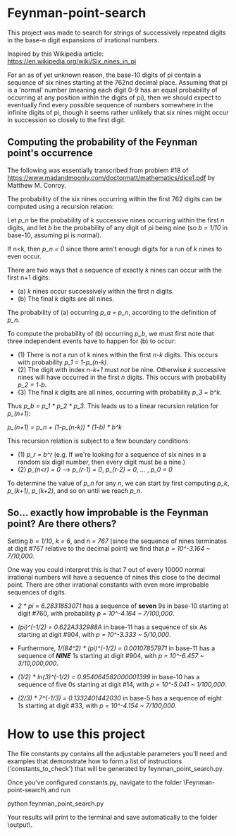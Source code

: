 # Feynman-point-search

This project was made to search for strings of successively repeated digits in the base-n digit expansions of irrational numbers.

Inspired by this Wikipedia article:
https://en.wikipedia.org/wiki/Six_nines_in_pi

For an as of yet unknown reason, the base-10 digits of pi contain a sequence of six nines starting at the 762nd decimal place. Assuming that pi is a 'normal' number (meaning each digit 0-9 has an equal probability of occurring at any position within the digits of pi), then we should expect to eventually find every possible sequence of numbers somewhere in the infinite digits of pi, though it seems rather unlikely that six nines might occur in succession so closely to the first digit.

## Computing the probability of the Feynman point's occurrence

The following was essentially transcribed from problem \#18 of https://www.madandmoonly.com/doctormatt/mathematics/dice1.pdf by Matthew M. Conroy.

The probability of the six nines occurring within the first 762 digits can be computed using a recursion relation:

Let *p_n* be the probability of *k* successive nines occurring within the first *n* digits, and let *b* be the probability of any digit of pi being nine (so *b = 1/10* in base-10, assuming pi is normal).

If n<k, then *p_n = 0* since there aren't enough digits for a run of *k* nines to even occur.

There are two ways that a sequence of exactly *k* nines can occur with the first n+1 digits:
- (a) *k* nines occur successively within the first *n* digits.
- (b) The final *k* digits are all nines.

The probability of (a) occurring *p_a = p_n*, according to the definition of *p_n*.

To compute the probability of (b) occurring *p_b*, we must first note that three independent events have to happen for (b) to occur:

- (1) There is *not* a run of k nines within the first *n-k* digits. This occurs with probability *p_1 = 1-p_(n-k)*.
- (2) The digit with index *n-k+1* must *not* be nine. Otherwise *k* successive nines will have occurred in the first *n* digits. This occurs with probability *p_2 = 1-b*.
- (3) The final *k* digits are all nines, occurring with probability *p_3 = b^k*.

Thus *p_b = p_1 * p_2 * p_3*. This leads us to a linear recursion relation for *p_(n+1)*:

*p_(n+1) = p_n + (1-p_(n-k)) * (1-b) * b^k*

This recursion relation is subject to a few boundary conditions:

- (1) *p_r = b^r* (e.g. If we're looking for a sequence of six nines in a random six digit number, then every digit must be a nine.)
- (2) *p_(n<r) = 0*  --> *p_(r-1) = 0*, *p_(r-2) = 0*, *...* , *p_0 = 0*

To determine the value of *p_n* for any *n*, we can start by first computing *p_k*, *p_(k+1)*, *p_(k+2)*, and so on until we reach *p_n*.

## So... exactly how improbable is the Feynman point? Are there others?

Setting *b = 1/10*, *k = 6*, and *n = 767* (since the sequence of nines terminates at digit \#767 relative to the decimal point) we find that *p = 10^-3.164 ~ 7/10,000*.

One way you could interpret this is that 7 out of every 10000 normal irrational numbers will have a sequence of nines this close to the decimal point. There are other irrational constants with even more improbable sequences of digits.

- *2 * pi = 6.2831853071* has a sequence of **seven** 9s in base-10 starting at digit \#760, with probability *p = 10^-4.164 ~ 7/100,000*.

- *(pi)^(-1/2) = 0.622A332988A* in base-11 has a sequence of six As starting at digit \#904, with *p = 10^-3.333 ~ 5/10,000*.

- Furthermore, *1/(84^2) * (pi)^(-1/2) = 0.00107857971* in base-11 has a sequence of ***NINE*** 1s starting at digit \#904, with *p = 10^-6.457 ~ 3/10,000,000*.

- *(1/2) * ln(3)^(-1/2) = 0.954064582000001399* in base-10 has a sequence of five 0s starting at digit \#14, with *p = 10^-5.041 ~ 1/100,000*.

- *(2/3) * 7^(-1/3) = 0.1332401442030* in base-5 has a sequence of eight 1s starting at digit \#33, with *p = 10^-4.154 ~ 7/100,000*.

# How to use this project

The file constants.py contains all the adjustable parameters you'll need and examples that demonstrate how to form a list of instructions ('constants_to_check') that will be generated by feynman_point_search.py.

Once you've configured constants.py, navigate to the folder \\Feynman-point-search\\ and run

python feynman_point_search.py

Your results will print to the terminal and save automatically to the folder \\output\\.
